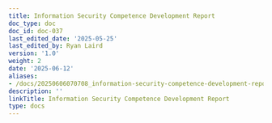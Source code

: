 ```yaml
---
title: Information Security Competence Development Report
doc_type: doc
doc_id: doc-037
last_edited_date: '2025-05-25'
last_edited_by: Ryan Laird
version: '1.0'
weight: 2
date: '2025-06-12'
aliases:
- /docs/20250606070708_information-security-competence-development-report_1_1/
description: ''
linkTitle: Information Security Competence Development Report
type: docs
---
```



